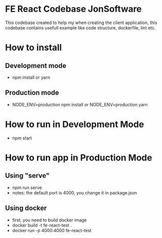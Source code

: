 # FE React Codebase JonSoftware

This codebase created to help my when creating the client application, this codebase contains usefull example like code structure, dockerfile, lint etc.

# How to install
## Development mode
- npm install or yarn 
## Production mode
- NODE_ENV=production npm install or NODE_ENV=production yarn

# How to run in Development Mode
- npm start

# How to run app in Production Mode
## Using "serve"
- npm run serve
- notes: the default port is 4000, you change it in package.json
## Using docker
- first, you need to build docker image
- docker build -t fe-react-test . 
- docker run -p 4000:4000 fe-react-test